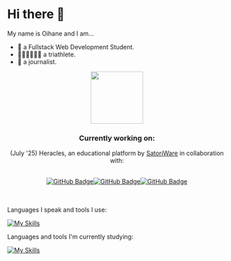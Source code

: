# Hi there 👋

My name is Oihane and I am... 

- 🌱 a Fullstack Web Development Student.
- 🏊‍♀️🚴‍♀️🏃‍♀️ a triathlete.
- 📝​ a journalist.

<div align="center">
  <img src="https://img1.picmix.com/output/stamp/normal/5/3/0/9/779035_04af4.gif" width="120"/>
  <br>
  <h3>Currently working on:</h3>
  <p style="margin-top: 0;">(July '25) Heracles, an educational platform by <a href="https://github.com/SatoriWare">SatoriWare</a> in collaboration with:</p>
  <br>
  <a href="https://github.com/theHELDERscrolls"><img src="https://img.shields.io/badge/GitHub-theHELDERscrolls-181717?logo=github&style=flat-square" alt="GitHub Badge"/></a><a href="https://github.com/kubaliski"><img src="https://img.shields.io/badge/GitHub-kubaliski-181717?logo=github&style=flat-square" alt="GitHub Badge"/></a><a href="https://github.com/andreapinaro"><img src="https://img.shields.io/badge/GitHub-andreapinaro-181717?logo=github&style=flat-square" alt="GitHub Badge"/></a>
</div>
<br>
<br>

Languages I speak and tools I use:

[![My Skills](https://skillicons.dev/icons?i=html,css,typescript,js,tailwind,vite,java,spring,hibernate,mysql)](https://skillicons.dev)

Languages and tools I'm currently studying:

[![My Skills](https://skillicons.dev/icons?i=react,angular,nodejs,express,py,django,flask,php,postgres,supabase,mongodb,firebase)](https://skillicons.dev)

<!--
**ori0nis/ori0nis** is a ✨ _special_ ✨ repository because its `README.md` (this file) appears on your GitHub profile.

Here are some ideas to get you started:

- 🔭 I’m currently working on ...
- 🌱 I’m currently learning ...
- 👯 I’m looking to collaborate on ...
- 🤔 I’m looking for help with ...
- 💬 Ask me about ...
- 📫 How to reach me: ...
- 😄 Pronouns: ...
- ⚡ Fun fact: ...
-->
